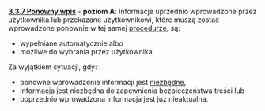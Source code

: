 [**3.3.7 Ponowny wpis**](https://wcag.lepszyweb.pl/#consistent-help) - **poziom A**: Informacje uprzednio wprowadzone przez użytkownika lub przekazane użytkownikowi, które muszą zostać wprowadzone ponownie w tej samej <a href="#" data-toggle="tooltip" data-original-title="{{site.data.glossary.procedura | strip_html | replace: '*', ''}}">procedurze</a>, są:

  - wypełniane automatycznie albo
  - możliwe do wybrania przez użytkownika.

  Za wyjątkiem sytuacji, gdy:

  - ponowne wprowadzenie informacji jest <a href="#" data-toggle="tooltip" data-original-title="{{site.data.glossary.istotny | strip_html | replace: '*', ''}}">niezbędne</a>,
  - informacja jest niezbędna do zapewnienia bezpieczeństwa treści lub
  - poprzednio wprowadzona informacja jest już nieaktualna.









  